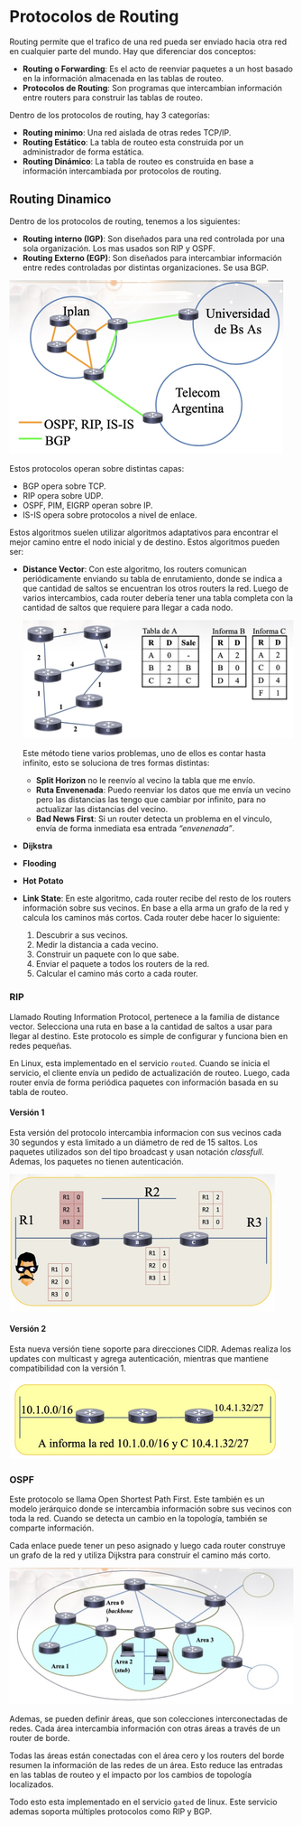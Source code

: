 # Protocolos de Routing

Routing permite que el trafico de una red pueda ser enviado hacia otra red en cualquier parte del mundo. Hay que diferenciar dos conceptos:

- **Routing o Forwarding**: Es el acto de reenviar paquetes a un host basado en la información almacenada en las tablas de routeo.
- **Protocolos de Routing**: Son programas que intercambian información entre routers para construir las tablas de routeo.

Dentro de los protocolos de routing, hay 3 categorías:

- **Routing minimo**: Una red aislada de otras redes TCP/IP.
- **Routing Estático**: La tabla de routeo esta construida por un administrador de forma estática.
- **Routing Dinámico**: La tabla de routeo es construida en base a información intercambiada por protocolos de routing.

## Routing Dinamico

Dentro de los protocolos de routing, tenemos a los siguientes:

- **Routing interno (IGP)**: Son diseñados para una red controlada por una sola organización. Los mas usados son RIP y OSPF.
- **Routing Externo (EGP)**: Son diseñados para intercambiar información entre redes controladas por distintas organizaciones. Se usa BGP.

<img src="Resources/10 - Routing/Screen Shot 2022-05-16 at 16.06.40.jpg" alt="Screen Shot 2022-05-16 at 16.06.40" style="zoom:50%;" />

Estos protocolos operan sobre distintas capas:

- BGP opera sobre TCP.
- RIP opera sobre UDP.
- OSPF, PIM, EIGRP operan sobre IP.
- IS-IS opera sobre protocolos a nivel de enlace.

Estos algoritmos suelen utilizar algoritmos adaptativos para encontrar el mejor camino entre el nodo inicial y de destino. Estos algoritmos pueden ser:

- **Distance Vector**: Con este algoritmo, los routers comunican periódicamente enviando su tabla de enrutamiento, donde se indica a que cantidad de saltos se encuentran los otros routers la red. Luego de varios intercambios, cada router debería tener una tabla completa con la cantidad de saltos que requiere para llegar a cada nodo.

  <img src="Resources/10 - Routing/Screen Shot 2022-05-16 at 16.21.27.jpg" alt="Screen Shot 2022-05-16 at 16.21.27" style="zoom:50%;" />

  Este método tiene varios problemas, uno de ellos es contar hasta infinito, esto se soluciona de tres formas distintas:

  - **Split Horizon** no le reenvío al vecino la tabla que me envío.
  - **Ruta Envenenada**: Puedo reenviar los datos que me envía un vecino pero las distancias las tengo que cambiar por infinito, para no actualizar las distancias del vecino.
  - **Bad News First**: Si un router detecta un problema en el vinculo, envía de forma inmediata esa entrada *“envenenada”*.

- **Dijkstra**

- **Flooding**

- **Hot Potato**

- **Link State**: En este algoritmo, cada router recibe del resto de los routers información sobre sus vecinos. En base a ella arma un grafo de la red y calcula los caminos más cortos. Cada router debe hacer lo siguiente:

  1. Descubrir a sus vecinos.
  2. Medir la distancia a cada vecino.
  3. Construir un paquete con lo que sabe.
  4. Enviar el paquete a todos los routers de la red.
  5. Calcular el camino más corto a cada router.

### RIP

Llamado Routing Information Protocol, pertenece a la familia de distance vector. Selecciona una ruta en base a la cantidad de saltos a usar para llegar al destino. Este protocolo es simple de configurar y funciona bien en redes pequeñas.

En Linux, esta implementado en el servicio `routed`. Cuando se inicia el servicio, el cliente envía un pedido de actualización de routeo. Luego, cada router envía de forma periódica paquetes con información basada en su tabla de routeo. 

#### Versión 1

Esta versión del protocolo intercambia informacion con sus vecinos cada 30 segundos y esta limitado a un diámetro de red de 15 saltos. Los paquetes utilizados son del tipo broadcast y usan notación *classfull*. Ademas, los paquetes no tienen autenticación. 

<img src="Resources/10 - Routing/Screen Shot 2022-05-16 at 19.00.19.jpg" alt="Screen Shot 2022-05-16 at 19.00.19" style="zoom:50%;" />

#### Versión 2

Esta nueva versión tiene soporte para direcciones CIDR. Ademas realiza los updates con multicast y agrega autenticación, mientras que mantiene compatibilidad con la versión 1.

<img src="Resources/10 - Routing/Screen Shot 2022-05-16 at 19.04.37.jpg" alt="Screen Shot 2022-05-16 at 19.04.37" style="zoom:50%;" />

### OSPF

Este protocolo se llama Open Shortest Path First. Este también es un modelo jerárquico donde se intercambia información sobre sus vecinos con toda la red. Cuando se detecta un cambio en la topología, también se comparte información.

Cada enlace puede tener un peso asignado y luego cada router construye un grafo de la red y utiliza Dijkstra para construir el camino más corto.

<img src="Resources/10 - Routing/Screen Shot 2022-05-16 at 19.15.01.jpg" alt="Screen Shot 2022-05-16 at 19.15.01" style="zoom:50%;" />

Ademas, se pueden definir áreas, que son colecciones interconectadas de redes. Cada área intercambia información con otras áreas a través de un router de borde.

Todas las áreas están conectadas con el área cero y los routers del borde resumen la información de las redes de un área. Esto reduce las entradas en las tablas de routeo y el impacto por los cambios de topología localizados.

Todo esto esta implementado en el servicio `gated` de linux. Este servicio ademas soporta múltiples protocolos como RIP y BGP.





















